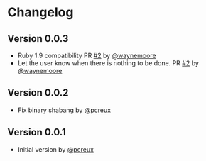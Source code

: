 # Changelog

## Version 0.0.3

* Ruby 1.9 compatibility PR [#2][] by [@waynemoore][]
* Let the user know when there is nothing to be done. PR [#2][] by
  [@waynemoore][]

## Version 0.0.2

* Fix binary shabang by [@pcreux][]

## Version 0.0.1

* Initial version by [@pcreux][]
<!--- The following link definition list is generated by PimpMyChangelog --->
[#2]: https://github.com/pcreux/git/issues/2
[@pcreux]: https://github.com/pcreux
[@waynemoore]: https://github.com/waynemoore